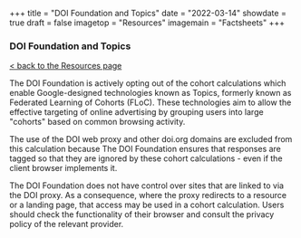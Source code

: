 +++
title = "DOI Foundation and Topics"
date = "2022-03-14"
showdate = true
draft = false
imagetop = "Resources"
imagemain = "Factsheets"
+++


### DOI Foundation and Topics

[< back to the Resources page](/the-identifier/resources/)

The DOI Foundation is actively opting out of the cohort calculations which enable Google-designed technologies known as Topics, formerly known as Federated Learning of Cohorts (FLoC). These technologies aim to allow the effective targeting of online advertising by grouping users into large "cohorts" based on common browsing activity.

The use of the DOI web proxy and other doi.org domains are excluded from this calculation because The DOI Foundation ensures that responses are tagged so that they are ignored by these cohort calculations - even if the client browser implements it.

The DOI Foundation does not have control over sites that are linked to via the DOI proxy. As a consequence, where the proxy redirects to a resource or a landing page, that access may be used in a cohort calculation. Users should check the functionality of their browser and consult the privacy policy of the relevant provider.